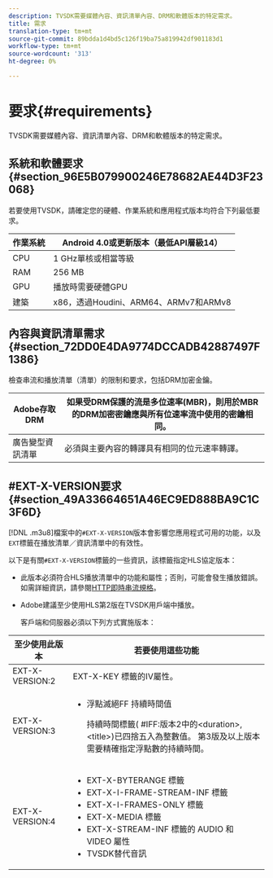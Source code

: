 ```yaml
---
description: TVSDK需要媒體內容、資訊清單內容、DRM和軟體版本的特定需求。
title: 需求
translation-type: tm+mt
source-git-commit: 89bdda1d4bd5c126f19ba75a819942df901183d1
workflow-type: tm+mt
source-wordcount: '313'
ht-degree: 0%

---
```



# 要求{#requirements}

TVSDK需要媒體內容、資訊清單內容、DRM和軟體版本的特定需求。

## 系統和軟體要求{#section_96E5B079900246E78682AE44D3F23068}

若要使用TVSDK，請確定您的硬體、作業系統和應用程式版本均符合下列最低要求。

| 作業系統 | Android 4.0或更新版本（最低API層級14） |
|---|---|
| CPU | 1 GHz單核或相當等級 |
| RAM | 256 MB |
| GPU | 播放時需要硬體GPU |
| 建築 | x86，透過Houdini、ARM64、ARMv7和ARMv8 |

## 內容與資訊清單需求{#section_72DD0E4DA9774DCCADB42887497F1386}

檢查串流和播放清單（清單）的限制和要求，包括DRM加密金鑰。

| Adobe存取DRM | 如果受DRM保護的流是多位速率(MBR)，則用於MBR的DRM加密密鑰應與所有位速率流中使用的密鑰相同。 |
|---|---|
| 廣告變型資訊清單 | 必須與主要內容的轉譯具有相同的位元速率轉譯。 |

## #EXT-X-VERSION要求{#section_49A33664651A46EC9ED888BA9C1C3F6D}

[!DNL .m3u8]檔案中的`#EXT-X-VERSION`版本會影響您應用程式可用的功能，以及`EXT`標籤在播放清單／資訊清單中的有效性。

以下是有關`#EXT-X-VERSION`標籤的一些資訊，該標籤指定HLS協定版本：

* 此版本必須符合HLS播放清單中的功能和屬性；否則，可能會發生播放錯誤。 如需詳細資訊，請參閱[HTTP即時串流規格](https://datatracker.ietf.org/doc/draft-pantos-http-live-streaming/?include_text=1)。
* Adobe建議至少使用HLS第2版在TVSDK用戶端中播放。

   客戶端和伺服器必須以下列方式實施版本：

<table frame="all" colsep="1" rowsep="1" id="table_62EB98EDD9DE49EC84CB1C7D59BC40E6"> 
 <thead> 
  <tr rowsep="1"> 
   <th colname="1" class="entry"> 至少使用此版本 </th> 
   <th colname="2" class="entry"> 若要使用這些功能 </th> 
  </tr> 
 </thead>
 <tbody> 
  <tr rowsep="1"> 
   <td colname="1"> <span class="codeph"> EXT-X-VERSION:2  </span> </td> 
   <td colname="2"> <span class="codeph"> EXT-X-KEY </span>標籤的IV屬性。 </td> 
  </tr> 
  <tr rowsep="1"> 
   <td colname="1"> <span class="codeph"> EXT-X-VERSION:3  </span> </td> 
   <td colname="2"> 
    <ul id="ul_C9500D3F934848639C204BF248F139FF"> 
     <li id="li_535A7E3FABCB46FE872A7EA5DE2A1784">浮點<span class="codeph">滅絕FF </span>持續時間值 <p>持續時間標籤(<span class="codeph"> #IFF:版本2中的</span>&lt;duration&gt;,&lt;title&gt;)已四捨五入為整數值。 第3版及以上版本需要精確指定浮點數的持續時間。 </p> </li> 
    </ul> </td> 
  </tr> 
  <tr rowsep="0"> 
   <td colname="1"> <span class="codeph"> EXT-X-VERSION:4  </span> </td> 
   <td colname="2"> 
    <ul id="ul_3355A6CBBE2141DDB92660BB4B604D70"> 
     <li id="li_5E73D41AF6DC4CEE88D6C029FFCFC350"><span class="codeph"> EXT-X-BYTERANGE </span>標籤 </li> 
     <li id="li_BF5141F516F749E5890860D487EB5287"><span class="codeph"> EXT-X-I-FRAME-STREAM-INF </span>標籤 </li> 
     <li id="li_E0D399A13812499B94107CDE62998EE9"><span class="codeph"> EXT-X-I-FRAMES-ONLY </span>標籤 </li> 
     <li id="li_A7783AFF99854EFBBAECD2967E4CBF2B"><span class="codeph"> EXT-X-MEDIA </span>標籤 </li> 
     <li id="li_15AE652F33C1454AA90DDC65E7D6C2FD"><span class="codeph"> EXT-X-STREAM-INF </span>標籤的<span class="codeph"> AUDIO </span>和<span class="codeph"> VIDEO </span>屬性 </li> 
     <li id="li_DB2A7847D5884F6E91FD9E78101FBCA5">TVSDK替代音訊 </li> 
    </ul> </td> 
  </tr> 
 </tbody> 
</table>

